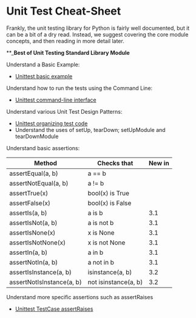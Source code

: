 # Unit Test Cheat-Sheet

Frankly, the unit testing library for Python is fairly well documented, but it can be a bit of a dry read. Instead, we suggest covering the core module concepts, and then reading in more detail later.

**_**Best of Unit Testing Standard Library Module**

Understand a Basic Example:
- [Unittest basic example](https://docs.python.org/3/library/unittest.html#basic-example)

Understand how to run the tests using the Command Line:
- [Unittest command-line interface](https://docs.python.org/3/library/unittest.html#command-line-interface)

Understand various Unit Test Design Patterns:
- [Unittest organizing test code](https://docs.python.org/3/library/unittest.html#organizing-test-code)
- Understand the uses of setUp, tearDown; setUpModule and tearDownModule

Understand basic assertions:

| Method                    | Checks that          | New in |
|---------------------------|----------------------|--------|
| assertEqual(a, b)         | a == b               |        |
| assertNotEqual(a, b)      | a != b               |        |
| assertTrue(x)             | bool(x) is True      |        |
| assertFalse(x)            | bool(x) is False     |        |
| assertIs(a, b)            | a is b               | 3.1    |
| assertIsNot(a, b)         | a is not b           | 3.1    |
| assertIsNone(x)           | x is None            | 3.1    |
| assertIsNotNone(x)        | x is not None        | 3.1    |
| assertIn(a, b)            | a in b               | 3.1    |
| assertNotIn(a, b)         | a not in b           | 3.1    |
| assertIsInstance(a, b)    | isinstance(a, b)     | 3.2    |
| assertNotIsInstance(a, b) | not isinstance(a, b) | 3.2    |

Understand more specific assertions such as assertRaises
- [Unittest TestCase assertRaises](https://docs.python.org/3/library/unittest.html#unittest.TestCase.assertRaises)